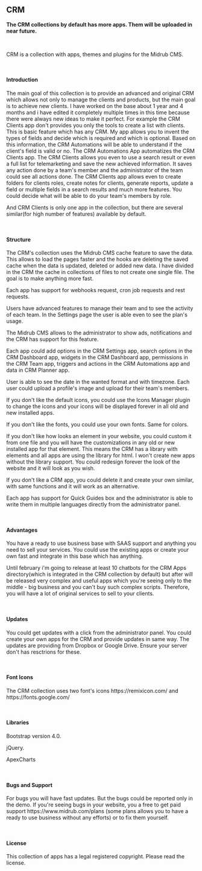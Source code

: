 <h2>CRM</h2>

<p><strong>The CRM collections by default has more apps. Them will be uploaded in near future.</strong></p>

<br>

<p>CRM is a collection with apps, themes and plugins for the Midrub CMS. </p>

<br>

<h4>Introduction</h4>

<p>The main goal of this collection is to provide an advanced and original CRM which allows not only to manage the clients and products, but the main goal is to achieve new clients.
I have worked on the base about 1 year and 4 months and i have edited it completely multiple times in this time because there were always new ideas to make it perfect. For example the CRM Clients app don't provides you only the tools to create a list with clients. This is basic feature which has any CRM. My app allows you to invent the types of fields and decide which is required and which is optional. Based on this information, the CRM Automations will be able to understand if the client's field is valid or no. The CRM Automations App automatizes the CRM Clients app. The CRM Clients allows you even to use a search result or even a full list for telemarketing and save the new achieved information. It saves any action done by a team's member and the administrator of the team could see all actions done. The CRM Clients app allows even to create folders for clients roles, create notes for clients, generate reports, update a field or multiple fields in a search results and much more features. You could decide what will be able to do your team's members by role.</p>
<p>And CRM Clients is only one app in the collection, but there are several similar(for high number of features) available by default.</p>

<br>

<h4>Structure</h4>
<p>The CRM's collection uses the Midrub CMS cache feature to save the data. This allows to load the pages faster and the hooks are deleting the saved cache when the data is updated, deleted or added new data. I have divided in the CRM the cache in collections of files to not create one single file. The goal is to make anything more fast.</p>
<p>Each app has support for webhooks request, cron job requests and rest requests.</p>
<p>Users have advanced features to manage their team and to see the activity of each team. In the Settings page the user is able even to see the plan's usage.</p>
<p>The Midrub CMS allows to the administrator to show ads, notifications and the CRM has support for this feature. </p>
<p>Each app could add options in the CRM Settings app, search options in the CRM Dashboard app, widgets in the CRM Dashboard app, permissions in the CRM Team app, triggers and actions in the CRM Automations app and data in CRM Planner app.</p>
<p>User is able to see the date in the wanted format and with timezone. Each user could upload a profile's image and upload for their team's members.</p>
<p>If you don't like the default icons, you could use the Icons Manager plugin to change the icons and your icons will be displayed forever in all old and new installed apps.</p>
<p>If you don't like the fonts, you could use your own fonts. Same for colors.</p>
<p>If you don't like how looks an element in your website, you could custom it from one file and you will have the customizations in any old or new installed app for that element. This means the CRM has a library with elements and all apps are using the library for html. I won't create new apps without the library support. You could redesign forever the look of the website and it will look as you wish.</p>
<p>If you don't like a CRM app, you could delete it and create your own similar, with same functions and it will work as an alternative.</p>
<p>Each app has support for Quick Guides box and the administrator is able to write them in multiple languages directly from the administrator panel.</p>

<br>

<h4>Advantages</h4>
<p>You have a ready to use business base with SAAS support and anything you need to sell your services. You could use the existing apps or create your own fast and integrate in this base which has anything.</p>
Until february i'm going to release at least 10 chatbots for the CRM Apps directory(which is integrated in the CRM collection by default) but after will be released very complex and useful apps which you're seeing only to the middle - big business and you can't buy such complex scripts. Therefore, you will have a lot of original services to sell to your clients.</p>

<br>

<h4>Updates</h4>
<p>You could get updates with a click from the administrator panel. You could create your own apps for the CRM and provide updates in same way. The updates are providing from Dropbox or Google Drive. Ensure your server don't has resctrions for these.</p>

<br>

<h4>Font Icons</h4>
<p>The CRM collection uses two font's icons https://remixicon.com/ and https://fonts.google.com/</p>

<br>

<h4>Libraries</h4>
<p>Bootstrap version 4.0.</p>
<p>jQuery.</p>
<p>ApexCharts</p>

<br>

<h4>Bugs and Support</h4>
<p>For bugs you will have fast updates. But the bugs could be reported only in the demo. If you're seeing bugs in your website, you a free to get paid support https://www.midrub.com/plans (some plans allows you to have a ready to use business without any efforts) or to fix them yourself.</p>

<br>

<h4>License</h4>
<p>This collection of apps has a legal registered copyright. Please read the license.</p>
